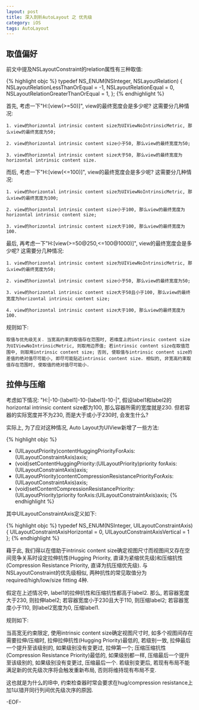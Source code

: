 ```yaml
---
layout: post
title: 深入剖析AutoLayout 之 优先级
category: iOS
tags: AutoLayout
---
```


## 取值偏好

前文中提及NSLayoutConstraint的relation属性有三种取值:

{% highlight objc %}
typedef NS_ENUM(NSInteger, NSLayoutRelation) {
    NSLayoutRelationLessThanOrEqual = -1,
    NSLayoutRelationEqual = 0,
    NSLayoutRelationGreaterThanOrEqual = 1,
};
{% endhighlight %}

首先, 考虑一下"H:[view(>=50)]", view的最终宽度会是多少呢? 这需要分几种情况:

    1. view的horizontal intrinsic content size为UIViewNoIntrinsicMetric, 那么view的最终宽度为50;

    2. view的horizontal intrinsic content size小于50, 那么view的最终宽度为50;

    3. view的horizontal intrinsic content size大于50, 那么view的最终宽度为horizontal intrinsic content size.

而后, 考虑一下"H:[view(<=100)]", view的最终宽度会是多少呢? 这需要分几种情况:

    1. view的horizontal intrinsic content size为UIViewNoIntrinsicMetric, 那么view的最终宽度为100;

    2. view的horizontal intrinsic content size小于100, 那么view的最终宽度为horizontal intrinsic content size;

    3. view的horizontal intrinsic content size大于100, 那么view的最终宽度为100.

最后, 再考虑一下"H:[view(>=50@250,<=100@1000)]", view的最终宽度会是多少呢? 这需要分几种情况:

    1. view的horizontal intrinsic content size为UIViewNoIntrinsicMetric, 那么view的最终宽度为50;

    2. view的horizontal intrinsic content size小于50, 那么view的最终宽度为50;

    3. view的horizontal intrinsic content size大于50且小于100, 那么view的最终宽度为horizontal intrinsic content size;

    4. view的horizontal intrinsic content size大于100, 那么view的最终宽度为100.

规则如下:

    取值与优先级无关. 当宽高约束的取值存在范围时, 若维度上的intrinsic content size为UIViewNoIntrinsicMetric, 则取用边界值; 若intrinsic content size在取值范围中, 则取用intrinsic content size; 否则, 使取值与intrinsic content size的差值的绝对值尽可能小, 即尽可能贴近intrinsic content size. 相似的, 非宽高约束取值存在范围时, 使取值的绝对值尽可能小.


## 拉伸与压缩

考虑如下情况: "H:\|-10-[label1]-10-[label1]-10-\|", 假设label1和label2的horizontal intrinsic content size都为100, 那么容器所需的宽度就是230. 但若容器的实际宽度并不为230, 而是大于或小于230时, 会发生什么?

实际上, 为了应对这种情况, Auto Layout为UIView新增了一些方法:

{% highlight objc %}
- (UILayoutPriority)contentHuggingPriorityForAxis:(UILayoutConstraintAxis)axis;
- (void)setContentHuggingPriority:(UILayoutPriority)priority forAxis:(UILayoutConstraintAxis)axis;
- (UILayoutPriority)contentCompressionResistancePriorityForAxis:(UILayoutConstraintAxis)axis;
- (void)setContentCompressionResistancePriority:(UILayoutPriority)priority forAxis:(UILayoutConstraintAxis)axis;
{% endhighlight %}

其中UILayoutConstraintAxis定义如下:

{% highlight objc %}
typedef NS_ENUM(NSInteger, UILayoutConstraintAxis) {
    UILayoutConstraintAxisHorizontal = 0,
    UILayoutConstraintAxisVertical = 1
};
{% endhighlight %}

藉于此, 我们得以在借助于intrinsic content size确定视图尺寸而视图间又存在空间竞争关系时设定拉伸抗性(Hugging Priority, 直译为紧缩优先级)和压缩抗性(Compression Resistance Priority, 直译为抗压缩优先级). 与NSLayoutConstraint的优先级相似, 两种抗性的常见取值分为required/high/low/size fitting 4种.

假定在上述情况中, label1的拉伸抗性和压缩抗性都高于label2. 那么, 若容器宽度大于230, 则拉伸label2; 若容器宽度小于230且大于110, 则压缩label2; 若容器宽度小于110, 则label2宽度为0, 压缩label1.

规则如下:

当高宽无约束限定, 使用intrinsic content size确定视图尺寸时, 如多个视图间存在需要拉伸/压缩时, 拉伸拉伸抗性(Hugging Priority)最低的, 若级别一致, 拉伸最后一个提升至该级别的, 如果级别没有变更过, 拉伸第一个; 压缩压缩抗性(Compression Resistance Priority)最低的, 如果级别都一样, 压缩最后一个提升至该级别的, 如果级别没有变更过, 压缩最后一个. 若级别变更后, 若现有布局不能满足新的优先级次序将会触发重新布局, 否则将维持现有布局不变.

这也就是为什么的IB中, 约束检查器时常会要求在hug/compression resistance上加1以错开同行列间优先级次序的原因.

-EOF-

